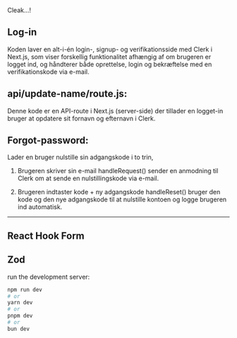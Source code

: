 Cleak...!

## Log-in

Koden laver en alt-i-én login-, signup- og verifikationsside med Clerk i Next.js, som viser forskellig funktionalitet afhængig af om brugeren er logget ind, og håndterer både oprettelse, login og bekræftelse med en verifikationskode via e-mail.

## api/update-name/route.js:

Denne kode er en API-route i Next.js (server-side) der tillader en logget-in bruger at opdatere sit fornavn og efternavn i Clerk.

## Forgot-password:

Lader en bruger nulstille sin adgangskode i to trin,

1. Brugeren skriver sin e-mail
   handleRequest() sender en anmodning til Clerk om at sende en nulstillingskode via e-mail.

2. Brugeren indtaster kode + ny adgangskode
   handleReset() bruger den kode og den nye adgangskode til at nulstille kontoen og logge brugeren ind automatisk.

---

## React Hook Form

## Zod

run the development server:

```bash
npm run dev
# or
yarn dev
# or
pnpm dev
# or
bun dev
```
